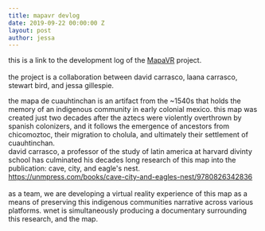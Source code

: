 ```yaml
---
title: mapavr devlog
date: 2019-09-22 00:00:00 Z
layout: post
author: jessa
---
```

<p>
this is a link to the development log of the <a href="https://www.reddit.com/r/MapaVR/">MapaVR</a> project.<br><br>
the project is a collaboration between david carrasco, laana carrasco, stewart bird, and jessa gillespie.

the mapa de cuauhtinchan is an artifact from the ~1540s that holds the memory of an indigenous community in early colonial mexico. this map was created just two decades after the aztecs were violently overthrown by spanish colonizers, and it follows the emergence of ancestors from chicomoztoc, their migration to cholula, and ultimately their settlement of cuauhtinchan.<br>
david carrasco, a professor of the study of latin america at harvard divinty school has culminated his decades long research of this map into the publication: cave, city, and eagle's nest.<br>
<a href="https://unmpress.com/books/cave-city-and-eagles-nest/9780826342836">https://unmpress.com/books/cave-city-and-eagles-nest/9780826342836</a><br><br>
as a team, we are developing a virtual reality experience of this map as a means of preserving this indigenous communities narrative across various platforms. wnet is simultaneously producing a documentary surrounding this research, and the map.
 </p>
